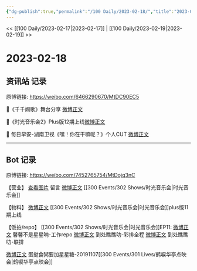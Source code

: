 ```yaml
---
{"dg-publish":true,"permalink":"/100 Daily/2023-02-18/","title":"2023-02-18","created":"2023-02-19T13:16:14.000+08:00","updated":"2023-02-26T00:50:20.000+08:00"}
---
```



<< [[100 Daily/2023-02-17\|2023-02-17]] | [[100 Daily/2023-02-19\|2023-02-19]] >>

# 2023-02-18

## 资讯站 记录

原博链接: https://weibo.com/6466290670/MtDC90EC5

💫《千千阙歌》舞台分享 [微博正文](https://m.weibo.cn/6466290670/4870509718930459)

💫《时光音乐会2》Plus版12期上线[微博正文](https://m.weibo.cn/6466290670/4870471101976425)

💫 每日早安-湖南卫视《嘿！你在干嘛呢？》个人CUT [微博正文](https://m.weibo.cn/6466290670/4870408450605461)

---
## Bot 记录

原博链接: https://weibo.com/7452765754/MtDojq3nC

【营业】
[查看图片](https://wx2.sinaimg.cn/large/0088n2Pggy1hb8166iwhkj30yi0eqdgv.jpg) 留言 [微博正文](https://m.weibo.cn/1736988591/4870238376823261) [[300 Events/302 Shows/时光音乐会\|时光音乐会]]

【物料】
[微博正文](https://m.weibo.cn/6466290670/4870471101976425) [[300 Events/302 Shows/时光音乐会\|时光音乐会]]plus版11期上线

【饭拍/repo】
[[300 Events/302 Shows/时光音乐会\|时光音乐会]]EP11:
[微博正文](https://m.weibo.cn/5100381535/4870556107938166) 馨馨不是星星呐-工作repo
[微博正文](https://m.weibo.cn/5488485092/4870236551254901) 到处瞧瞧叻-彩排全程
[微博正文](https://m.weibo.cn/5488485092/4870220701501249) 到处瞧瞧叻-联排

[微博正文](https://m.weibo.cn/6048634807/4870575644742939) 蛋挞食粥要加星星糖-20191107[[300 Events/301 Lives/鹤唳华亭点映会\|鹤唳华亭点映会]]
